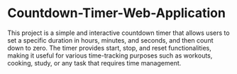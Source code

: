 # Countdown-Timer-Web-Application
This project is a simple and interactive countdown timer that allows users to set a specific duration in hours, minutes, and seconds, and then count down to zero. The timer provides start, stop, and reset functionalities, making it useful for various time-tracking purposes such as workouts, cooking, study, or any task that requires time management.
